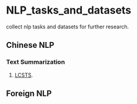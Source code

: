 # NLP_tasks_and_datasets
collect nlp tasks and datasets for further research.

## Chinese NLP  
### Text Summarization
1. [LCSTS](https://arxiv.org/abs/1506.05865).


## Foreign NLP
